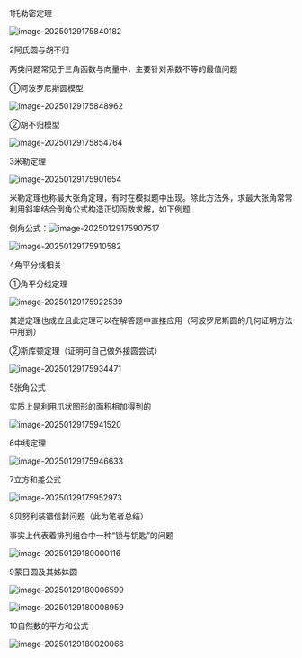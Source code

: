 1托勒密定理

![image-20250129175840182](其它定理公式.assets/image-20250129175840182.png)



2阿氏圆与胡不归

两类问题常见于三角函数与向量中，主要针对系数不等的最值问题

①阿波罗尼斯圆模型

![image-20250129175848962](其它定理公式.assets/image-20250129175848962.png)

②胡不归模型

![image-20250129175854764](其它定理公式.assets/image-20250129175854764.png)

3米勒定理

![image-20250129175901654](其它定理公式.assets/image-20250129175901654.png)

米勒定理也称最大张角定理，有时在模拟题中出现。除此方法外，求最大张角常常利用斜率结合倒角公式构造正切函数求解，如下例题

倒角公式：![image-20250129175907517](其它定理公式.assets/image-20250129175907517.png)

![image-20250129175910582](其它定理公式.assets/image-20250129175910582.png)



4角平分线相关

①角平分线定理

![image-20250129175922539](其它定理公式.assets/image-20250129175922539.png)

其逆定理也成立且此定理可以在解答题中直接应用（阿波罗尼斯圆的几何证明方法中用到）

②斯库顿定理（证明可自己做外接圆尝试）

![image-20250129175934471](其它定理公式.assets/image-20250129175934471.png)



5张角公式

实质上是利用爪状图形的面积相加得到的

![image-20250129175941520](其它定理公式.assets/image-20250129175941520.png)



6中线定理

![image-20250129175946633](其它定理公式.assets/image-20250129175946633.png)



7立方和差公式

![image-20250129175952973](其它定理公式.assets/image-20250129175952973.png)



8贝努利装错信封问题（此为笔者总结）

事实上代表着排列组合中一种“锁与钥匙”的问题

![image-20250129180000116](其它定理公式.assets/image-20250129180000116.png)



9蒙日圆及其姊妹圆

![image-20250129180006599](其它定理公式.assets/image-20250129180006599.png)

![image-20250129180008959](其它定理公式.assets/image-20250129180008959.png)



10自然数的平方和公式

![image-20250129180020066](其它定理公式.assets/image-20250129180020066.png)